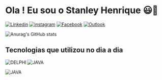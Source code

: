 # Ola ! Eu sou o Stanley Henrique 😃👋

[![Linkedin](https://img.shields.io/badge/LinkedIn-0077B5?style=for-the-badge&logo=linkedin&logoColor=white)](https://www.linkedin.com/in/stanley-henrique-419922109/) 
[![instagram](https://img.shields.io/badge/Instagram-E4405F?style=for-the-badge&logo=instagram&logoColor=white)](https://www.instagram.com/stanley_henriqu3/)
[![Facebook](https://img.shields.io/badge/Facebook-1877F2?style=for-the-badge&logo=facebook&logoColor=white)](https://www.facebook.com/stanleybenites)
[![Outlook](https://img.shields.io/badge/Microsoft_Outlook-0078D4?style=for-the-badge&logo=microsoft-outlook&logoColor=white)](https://account.microsoft.com/profile/?refd=outlook.live.com)

![Anurag's GitHub stats](https://github-readme-stats.vercel.app/api?username=stanley18Benites&show_icons=true&theme=dracula)

## Tecnologias que utilizou no dia a dia 
![DELPHI](https://img.shields.io/badge/Delphi_RAD_Studio-B22222?style=for-the-badge&logo=delphi&logoColor=white) 
![JAVA](https://img.shields.io/badge/Java-ED8B00?style=for-the-badge&logo=java&logoColor=white)

![JAVA](https://github-readme-stats.vercel.app/api/top-langs/?username=stanley18Benites&theme=blue-green)
